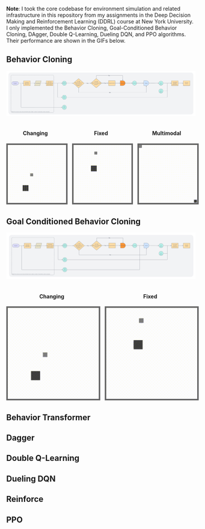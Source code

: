 **Note**: I took the core codebase for environment simulation and related infrastructure in this repository from my assignments in the Deep Decision Making and Reinforcement Learning (DDRL) course at New York University. I only implemented the Behavior Cloning, Goal-Conditioned Behavior Cloning, DAgger, Double Q-Learning, Dueling DQN, and PPO algorithms. Their performance are shown in the GIFs below.

## Behavior Cloning 

![Behavior Cloning](figures/behavior-cloning.png)

<div align="center">
  <div style="display: flex; justify-content: center; gap: 20px; align-items: flex-start;">
    <div style="text-align: center;">
      <h4>Changing</h4>
      <img src="./gifs/behavior-cloning/changing/changing.gif" alt="Changing" width="245" style="border: 4px solid #666666;"/>
    </div>
    <div style="text-align: center;">
      <h4>Fixed</h4>
      <img src="./gifs/behavior-cloning/fixed/fixed.gif" alt="Fixed" width="245" style="border: 4px solid #666666;"/>
    </div>
    <div style="text-align: center;">
      <h4>Multimodal</h4>
      <img src="./gifs/behavior-cloning/multimodal/multimodal.gif" alt="Multimodal" width="245" style="border: 4px solid #666666;"/>
    </div>
  </div>
</div>

## Goal Conditioned Behavior Cloning

![Goal-Conditioned Behavior Cloning](figures/goal-conditioned-behavior-cloning.png)

<div align="center">
  <div style="display: flex; justify-content: center; gap: 20px; align-items: flex-start;">
    <div style="text-align: center;">
      <h4>Changing</h4>
      <img src="./gifs/goal-conditioned-behavior-cloning/changing/changing.gif" alt="Changing" width="245" style="border: 4px solid #666666;"/>
    </div>
    <div style="text-align: center;">
      <h4>Fixed</h4>
      <img src="./gifs/goal-conditioned-behavior-cloning/fixed/fixed.gif" alt="Fixed" width="245" style="border: 4px solid #666666;"/>
    </div>
  </div>
</div>

## Behavior Transformer 

## Dagger

## Double Q-Learning 

## Dueling DQN 

## Reinforce 

## PPO 



